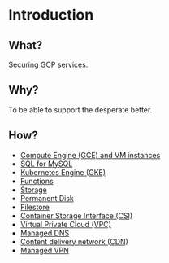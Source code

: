 # Introduction

## What?

Securing GCP services.

## Why?

To be able to support the desperate better.

## How?

* [Compute Engine (GCE) and VM instances](gce.md)
* [SQL for MySQL](sql-mysql.md)
* [Kubernetes Engine (GKE)](gke.md)
* [Functions](functions.md)
* [Storage](storage.md)
* [Permanent Disk](disk.md)
* [Filestore](filestore.md)
* [Container Storage Interface (CSI)](csi.md)
* [Virtual Private Cloud (VPC)](vpc.md)
* [Managed DNS](dns.md)
* [Content delivery network (CDN)](cdn.md)
* [Managed VPN](vpn.md)

